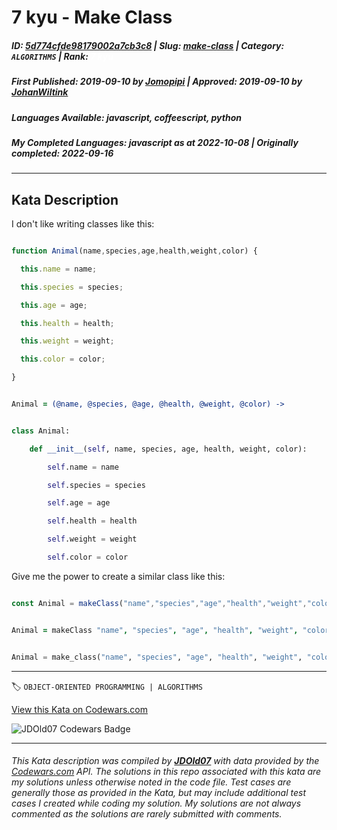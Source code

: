# 7 kyu - Make Class

##### **ID**: [5d774cfde98179002a7cb3c8](https://www.codewars.com/kata/5d774cfde98179002a7cb3c8) | **Slug**: [make-class](https://www.codewars.com/kata/5d774cfde98179002a7cb3c8) | **Category**: `ALGORITHMS` | **Rank**: <span style="color:white">7 kyu</span>

##### **First Published**: 2019-09-10 ***by*** [Jomopipi](https://www.codewars.com/users/Jomopipi) | **Approved**: 2019-09-10 ***by*** [JohanWiltink](https://www.codewars.com/users/JohanWiltink)

##### **Languages Available**: javascript, coffeescript, python

##### **My Completed Languages**: javascript ***as at*** 2022-10-08 | **Originally completed**: 2022-09-16

---

## Kata Description


I don't like writing classes like this:



```javascript

function Animal(name,species,age,health,weight,color) {

  this.name = name;

  this.species = species;

  this.age = age;

  this.health = health;

  this.weight = weight;

  this.color = color;

}

```

```coffeescript

Animal = (@name, @species, @age, @health, @weight, @color) ->

```

```python

class Animal:

    def __init__(self, name, species, age, health, weight, color):

        self.name = name

        self.species = species

        self.age = age

        self.health = health

        self.weight = weight

        self.color = color

```



Give me the power to create a similar class like this:

```javascript

const Animal = makeClass("name","species","age","health","weight","color") 

```

```coffeescript

Animal = makeClass "name", "species", "age", "health", "weight", "color"

```

```python

Animal = make_class("name", "species", "age", "health", "weight", "color")

```

---


🏷 `OBJECT-ORIENTED PROGRAMMING | ALGORITHMS`


[View this Kata on Codewars.com](https://www.codewars.com/kata/5d774cfde98179002a7cb3c8)

![](https://www.codewars.com/users/jdold07/badges/large "JDOld07 Codewars Badge")

---

###### *This Kata description was compiled by [**JDOld07**](https://tpstech.dev) with data provided by the [Codewars.com](https://www.codewars.com) API.  The solutions in this repo associated with this kata are my solutions unless otherwise noted in the code file.  Test cases are generally those as provided in the Kata, but may include additional test cases I created while coding my solution.  My solutions are not always commented as the solutions are rarely submitted with comments.*
